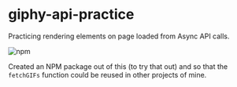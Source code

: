 # giphy-api-practice
Practicing rendering elements on page loaded from Async API calls.

![npm](https://img.shields.io/npm/v/@pmocal/giphy)

Created an NPM package out of this (to try that out) and so that the `fetchGIFs` function could be reused in other projects of mine.
